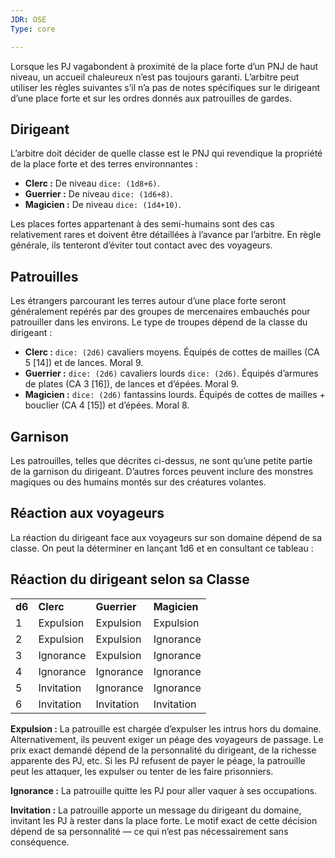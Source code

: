 ```yaml
---
JDR: OSE
Type: core

---
```


Lorsque les PJ vagabondent à proximité de la place forte d’un PNJ de haut niveau, un accueil chaleureux n’est pas toujours garanti. L’arbitre peut utiliser les règles suivantes s’il n’a pas de notes spécifiques sur le dirigeant d’une place forte et sur les ordres donnés aux patrouilles de gardes.

## Dirigeant

L’arbitre doit décider de quelle classe est le PNJ qui revendique la propriété de la place forte et des terres environnantes :

- **Clerc :** De niveau `dice: (1d8+6)`.
- **Guerrier :** De niveau `dice: (1d6+8)`.
- **Magicien :** De niveau `dice: (1d4+10)`.

Les places fortes appartenant à des semi-humains sont des cas relativement rares et doivent être détaillées à l’avance par l’arbitre. En règle générale, ils tenteront d’éviter tout contact avec des voyageurs.

## Patrouilles

Les étrangers parcourant les terres autour d’une place forte seront généralement repérés par des groupes de mercenaires embauchés pour patrouiller dans les environs. Le type de troupes dépend de la classe du dirigeant :

- **Clerc :** `dice: (2d6)` cavaliers moyens. Équipés de cottes de mailles (CA 5 [14]) et de lances. Moral 9.
- **Guerrier :** `dice: (2d6)` cavaliers lourds `dice: (2d6)`. Équipés d’armures de plates (CA 3 [16]), de lances et d’épées. Moral 9.
- **Magicien :** `dice: (2d6)` fantassins lourds. Équipés de cottes de mailles + bouclier (CA 4 [15]) et d’épées. Moral 8.

## Garnison

Les patrouilles, telles que décrites ci-dessus, ne sont qu’une petite partie de la garnison du dirigeant. D’autres forces peuvent inclure des monstres magiques ou des humains montés sur des créatures volantes.

## Réaction aux voyageurs

La réaction du dirigeant face aux voyageurs sur son domaine dépend de sa classe. On peut la déterminer en lançant 1d6 et en consultant ce tableau :

## Réaction du dirigeant selon sa Classe

|   |   |   |   |
|---|---|---|---|
|**d6**|**Clerc**|**Guerrier**|**Magicien**|
|1|Expulsion|Expulsion|Expulsion|
|2|Expulsion|Expulsion|Ignorance|
|3|Ignorance|Expulsion|Ignorance|
|4|Ignorance|Ignorance|Ignorance|
|5|Invitation|Ignorance|Ignorance|
|6|Invitation|Invitation|Invitation|

  
**Expulsion :** La patrouille est chargée d’expulser les intrus hors du domaine. Alternativement, ils peuvent exiger un péage des voyageurs de passage. Le prix exact demandé dépend de la personnalité du dirigeant, de la richesse apparente des PJ, etc. Si les PJ refusent de payer le péage, la patrouille peut les attaquer, les expulser ou tenter de les faire prisonniers.

**Ignorance :** La patrouille quitte les PJ pour aller vaquer à ses occupations.

**Invitation :** La patrouille apporte un message du dirigeant du domaine, invitant les PJ à rester dans la place forte. Le motif exact de cette décision dépend de sa personnalité — ce qui n’est pas nécessairement sans conséquence.